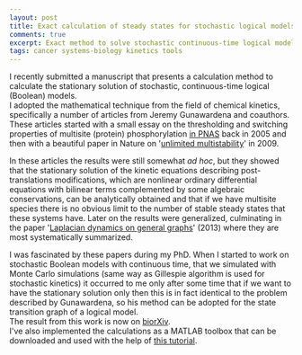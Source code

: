 ```yaml
---
layout: post
title: Exact calculation of steady states for stochastic logical models.
comments: true
excerpt: Exact method to solve stochastic continuous-time logical models
tags: cancer systems-biology kinetics tools
---
```


I recently submitted a manuscript that presents a calculation method to calculate the stationary solution of stochastic, continuous-time logical (Boolean) models.  
I adopted the mathematical technique from the field of chemical kinetics, specifically a number of articles from Jeremy Gunawardena and coauthors. These articles started with a small essay on the thresholding and switching properties of multisite (protein) phosphorylation [in PNAS](https://www.pnas.org/content/102/41/14617) back in 2005 and then with a beautiful paper in Nature on '[unlimited multistability](http://vcp.med.harvard.edu/papers/multistability.pdf)' in 2009.

In these articles the results were still somewhat *ad hoc*, but they showed that the stationary solution of the kinetic equations describing post-translations modifications, which are nonlinear ordinary differential equations with bilinear terms complemented by some algebraic conservations, can be analytically obtained and that if we have multisite species there is no obvious limit to the number of stable steady states that these systems have.
Later on the results were generalized, culminating in the paper '[Laplacian dynamics on general graphs](http://vcp.med.harvard.edu/papers/jg-lap-dyn.pdf)' (2013) where they are most systematically summarized.  

I was fascinated by these papers during my PhD. When I started to work on stochastic Boolean models with continuous time, that we simulated with Monte Carlo simulations (same way as Gillespie algorithm is used for stochastic kinetics) it occurred to me only after some time that if we want to have the stationary solution only then this is in fact identical to the problem described by Gunawardena, so his method can be adopted for the state transition graph of a logical model.  
The result from this work is now on [biorXiv](https://www.biorxiv.org/content/10.1101/794230v1).  
I've also implemented the calculations as a MATLAB toolbox that can be downloaded and used with the help of [this tutorial](https://github.com/mbkoltai/exact-stoch-log-mod/tree/master/doc).
